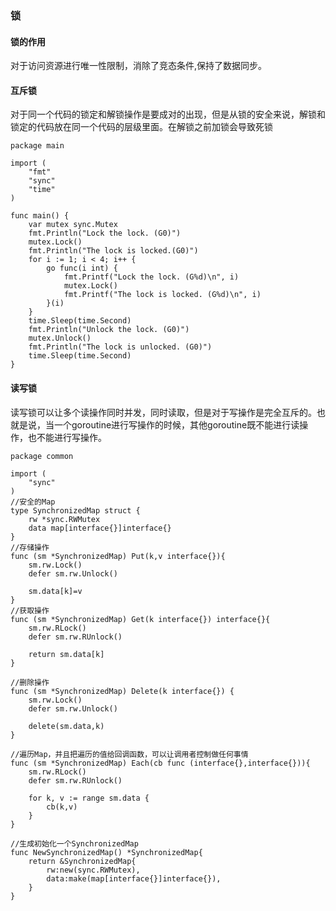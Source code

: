 ### 锁

#### 锁的作用
对于访问资源进行唯一性限制，消除了竞态条件,保持了数据同步。

#### 互斥锁
对于同一个代码的锁定和解锁操作是要成对的出现，但是从锁的安全来说，解锁和锁定的代码放在同一个代码的层级里面。在解锁之前加锁会导致死锁
```
package main

import (
	"fmt"
	"sync"
	"time"
)

func main() {
	var mutex sync.Mutex
	fmt.Println("Lock the lock. (G0)")
	mutex.Lock()
	fmt.Println("The lock is locked.(G0)")
	for i := 1; i < 4; i++ {
		go func(i int) {
			fmt.Printf("Lock the lock. (G%d)\n", i)
			mutex.Lock()
			fmt.Printf("The lock is locked. (G%d)\n", i)
		}(i)
	}
	time.Sleep(time.Second)
	fmt.Println("Unlock the lock. (G0)")
	mutex.Unlock()
	fmt.Println("The lock is unlocked. (G0)")
	time.Sleep(time.Second)
}
```
#### 读写锁
读写锁可以让多个读操作同时并发，同时读取，但是对于写操作是完全互斥的。也就是说，当一个goroutine进行写操作的时候，其他goroutine既不能进行读操作，也不能进行写操作。
```
package common

import (
	"sync"
)
//安全的Map
type SynchronizedMap struct {
	rw *sync.RWMutex
	data map[interface{}]interface{}
}
//存储操作
func (sm *SynchronizedMap) Put(k,v interface{}){
	sm.rw.Lock()
	defer sm.rw.Unlock()

	sm.data[k]=v
}
//获取操作
func (sm *SynchronizedMap) Get(k interface{}) interface{}{
	sm.rw.RLock()
	defer sm.rw.RUnlock()

	return sm.data[k]
}

//删除操作
func (sm *SynchronizedMap) Delete(k interface{}) {
	sm.rw.Lock()
	defer sm.rw.Unlock()

	delete(sm.data,k)
}

//遍历Map，并且把遍历的值给回调函数，可以让调用者控制做任何事情
func (sm *SynchronizedMap) Each(cb func (interface{},interface{})){
	sm.rw.RLock()
	defer sm.rw.RUnlock()

	for k, v := range sm.data {
		cb(k,v)
	}
}

//生成初始化一个SynchronizedMap
func NewSynchronizedMap() *SynchronizedMap{
	return &SynchronizedMap{
		rw:new(sync.RWMutex),
		data:make(map[interface{}]interface{}),
	}
}
```
